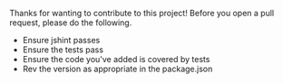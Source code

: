Thanks for wanting to contribute to this project! Before you open a pull
request, please do the following.

* Ensure jshint passes
* Ensure the tests pass
* Ensure the code you've added is covered by tests
* Rev the version as appropriate in the package.json
